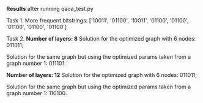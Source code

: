 **Results** after running qaoa_test.py

Task 1.
More frequent bitstrings:
['10011', '01100', '10011', '01100', '01100', '01100', '01100', '01100']



Task 2.
**Number of layers: 8**
Solution for the optimized graph with 6 nodes: 011011;

Solution for the same graph but using the optimized params taken from a graph number 1: 011101.


**Number of layers: 12**
Solution for the optimized graph with 6 nodes: 011011;

Solution for the same graph but using the optimized params taken from a graph number 1: 110100.


